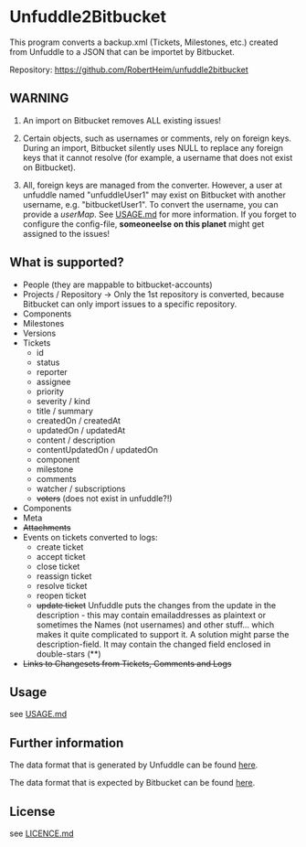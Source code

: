 # Unfuddle2Bitbucket

This program converts a backup.xml (Tickets, Milestones, etc.) created from Unfuddle to a JSON that can be importet by Bitbucket.

Repository: https://github.com/RobertHeim/unfuddle2bitbucket

## WARNING
1. An import on Bitbucket removes ALL existing issues!

2. Certain objects, such as usernames or comments, rely on foreign keys. During an import, Bitbucket silently uses NULL to replace any foreign keys that it cannot resolve (for example, a username that does not exist on Bitbucket).

3. All, foreign keys are managed from the converter. However, a user at unfuddle named "unfuddleUser1" may exist on Bitbucket with another username, e.g. "bitbucketUser1". To convert the username, you can provide a *userMap*. See [USAGE.md](USAGE.md) for more information. If you forget to configure the config-file, **someoneelse on this planet** might get assigned to the issues!

## What is supported?

* People (they are mappable to bitbucket-accounts)
* Projects / Repository -> Only the 1st repository is converted, because Bitbucket can only import issues to a specific repository.
* Components
* Milestones
* Versions
* Tickets
    * id
    * status
    * reporter
    * assignee
    * priority
    * severity / kind
    * title / summary
    * createdOn / createdAt
    * updatedOn / updatedAt
    * content / description
    * contentUpdatedOn / updatedOn
    * component
    * milestone
    * comments
    * watcher / subscriptions
    * ~~voters~~ (does not exist in unfuddle?!)
* Components
* Meta
* ~~Attachments~~
* Events on tickets converted to logs:
    * create ticket
    * accept ticket
    * close ticket
    * reassign ticket
    * resolve ticket
    * reopen ticket
    * ~~update ticket~~ Unfuddle puts the changes from the update in the description - this may contain emailaddresses as plaintext or sometimes the Names (not usernames) and other stuff... which makes it quite complicated to support it. A solution might parse the description-field. It may contain the changed field enclosed in  double-stars (\*\*)
* ~~Links to Changesets from Tickets, Comments and Logs~~

## Usage

see [USAGE.md](USAGE.md)

## Further information

The data format that is generated by Unfuddle can be found [here](https://unfuddle.com/support/docs/api/data_models).

The data format that is expected by Bitbucket can be found [here](https://confluence.atlassian.com/pages/viewpage.action?pageId=330796872).

## License

see [LICENCE.md](LICENCE.md)

